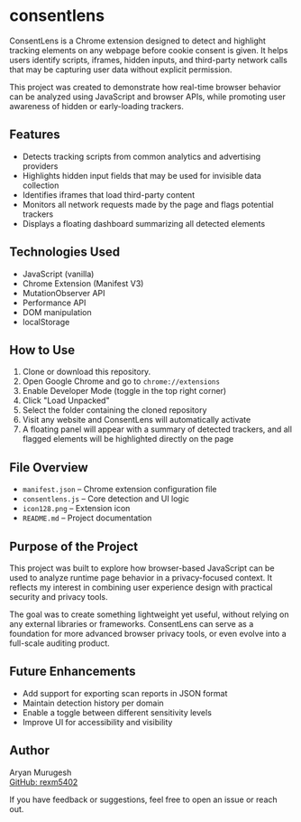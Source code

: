 # consentlens


ConsentLens is a Chrome extension designed to detect and highlight tracking elements on any webpage before cookie consent is given. It helps users identify scripts, iframes, hidden inputs, and third-party network calls that may be capturing user data without explicit permission.

This project was created to demonstrate how real-time browser behavior can be analyzed using JavaScript and browser APIs, while promoting user awareness of hidden or early-loading trackers.

## Features

- Detects tracking scripts from common analytics and advertising providers
- Highlights hidden input fields that may be used for invisible data collection
- Identifies iframes that load third-party content
- Monitors all network requests made by the page and flags potential trackers
- Displays a floating dashboard summarizing all detected elements

## Technologies Used

- JavaScript (vanilla)
- Chrome Extension (Manifest V3)
- MutationObserver API
- Performance API
- DOM manipulation
- localStorage

## How to Use

1. Clone or download this repository.
2. Open Google Chrome and go to `chrome://extensions`
3. Enable Developer Mode (toggle in the top right corner)
4. Click "Load Unpacked"
5. Select the folder containing the cloned repository
6. Visit any website and ConsentLens will automatically activate
7. A floating panel will appear with a summary of detected trackers, and all flagged elements will be highlighted directly on the page

## File Overview

- `manifest.json` – Chrome extension configuration file
- `consentlens.js` – Core detection and UI logic
- `icon128.png` – Extension icon
- `README.md` – Project documentation

## Purpose of the Project

This project was built to explore how browser-based JavaScript can be used to analyze runtime page behavior in a privacy-focused context. It reflects my interest in combining user experience design with practical security and privacy tools.

The goal was to create something lightweight yet useful, without relying on any external libraries or frameworks. ConsentLens can serve as a foundation for more advanced browser privacy tools, or even evolve into a full-scale auditing product.

## Future Enhancements

- Add support for exporting scan reports in JSON format
- Maintain detection history per domain
- Enable a toggle between different sensitivity levels
- Improve UI for accessibility and visibility

## Author

Aryan Murugesh  
[GitHub: rexm5402](https://github.com/rexm5402)

If you have feedback or suggestions, feel free to open an issue or reach out.
